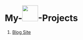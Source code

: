 
# My-<img height="50" src="C:\Users\Jack\Documents\Python-Django.png"/>-Projects

1. <a href="Blog_site/">Blog Site</a>


